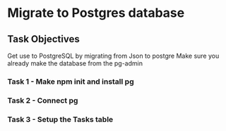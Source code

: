 # Migrate to Postgres database

## Task Objectives

Get use to PostgreSQL by migrating from Json to postgre
Make sure you already make the database from the pg-admin

### Task 1 - Make npm init and install pg

### Task 2 - Connect pg

### Task 3 - Setup the Tasks table
